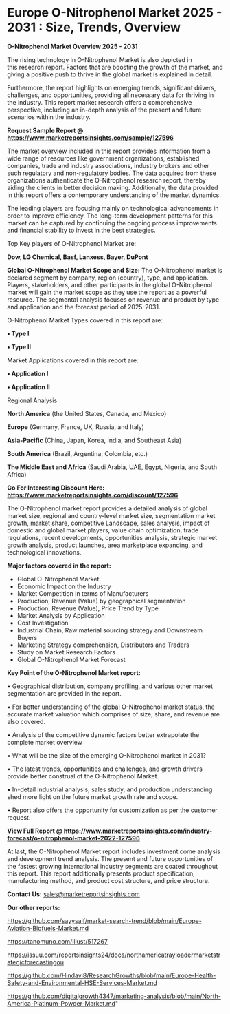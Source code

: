 # Europe O-Nitrophenol Market 2025 - 2031 : Size, Trends, Overview

<Strong> O-Nitrophenol Market Overview 2025 - 2031</strong>

The rising technology in O-Nitrophenol Market is also depicted in this research report. Factors that are boosting the growth of the market, and giving a positive push to thrive in the global market is explained in detail.

Furthermore, the report highlights on emerging trends, significant drivers, challenges, and opportunities, providing all necessary data for thriving in the industry. This report market research offers a comprehensive perspective, including an in-depth analysis of the present and future scenarios within the industry.

<strong>Request Sample Report @ <a href=https://www.marketreportsinsights.com/sample/127596>https://www.marketreportsinsights.com/sample/127596</a></strong>

The market overview included in this report provides information from a wide range of resources like government organizations, established companies, trade and industry associations, industry brokers and other such regulatory and non-regulatory bodies. The data acquired from these organizations authenticate the O-Nitrophenol research report, thereby aiding the clients in better decision making. Additionally, the data provided in this report offers a contemporary understanding of the market dynamics.

The leading players are focusing mainly on technological advancements in order to improve efficiency. The long-term development patterns for this market can be captured by continuing the ongoing process improvements and financial stability to invest in the best strategies.

Top Key players of O-Nitrophenol Market are:

<strong>Dow, LG Chemical, Basf, Lanxess, Bayer, DuPont</strong>

<strong><b>Global O-Nitrophenol Market Scope and Size:</b></strong>
The O-Nitrophenol market is declared segment by company, region (country), type, and application. Players, stakeholders, and other participants in the global O-Nitrophenol market will gain the market scope as they use the report as a powerful resource. The segmental analysis focuses on revenue and product by type and application and the forecast period of 2025-2031.

O-Nitrophenol Market Types covered in this report are:

<strong>• Type I

• Type II</strong>

Market Applications covered in this report are:

<strong>• Application I

• Application II</strong> 

Regional Analysis

<strong>North America</strong> (the United States, Canada, and Mexico)

<strong>Europe</strong> (Germany, France, UK, Russia, and Italy)

<strong>Asia-Pacific</strong> (China, Japan, Korea, India, and Southeast Asia)

<strong>South America</strong> (Brazil, Argentina, Colombia, etc.)

<strong>The Middle East and Africa</strong> (Saudi Arabia, UAE, Egypt, Nigeria, and South Africa)

<strong>Go For Interesting Discount Here: <a href=https://www.marketreportsinsights.com/discount/127596>https://www.marketreportsinsights.com/discount/127596</a></strong>

The O-Nitrophenol market report provides a detailed analysis of global market size, regional and country-level market size, segmentation market growth, market share, competitive Landscape, sales analysis, impact of domestic and global market players, value chain optimization, trade regulations, recent developments, opportunities analysis, strategic market growth analysis, product launches, area marketplace expanding, and technological innovations.

<strong><b>Major factors covered in the report:</b></strong>
<ul>
  <li>Global O-Nitrophenol Market </li>
  <li>Economic Impact on the Industry</li>
  <li>Market Competition in terms of Manufacturers</li>
  <li>Production, Revenue (Value) by geographical segmentation</li>
  <li>Production, Revenue (Value), Price Trend by Type</li>
  <li>Market Analysis by Application</li>
  <li>Cost Investigation</li>
  <li>Industrial Chain, Raw material sourcing strategy and Downstream Buyers</li>
  <li>Marketing Strategy comprehension, Distributors and Traders</li>
  <li>Study on Market Research Factors</li>
  <li>Global O-Nitrophenol Market Forecast</li>
</ul>

<strong><b>Key Point of the O-Nitrophenol Market report:</b></strong>

• Geographical distribution, company profiling, and various other market segmentation are provided in the report.

• For better understanding of the global O-Nitrophenol market status, the accurate market valuation which comprises of size, share, and revenue are also covered.

• Analysis of the competitive dynamic factors better extrapolate the complete market overview

• What will be the size of the emerging O-Nitrophenol market in 2031?

• The latest trends, opportunities and challenges, and growth drivers provide better construal of the O-Nitrophenol Market.

• In-detail industrial analysis, sales study, and production understanding shed more light on the future market growth rate and scope.

• Report also offers the opportunity for customization as per the customer request.

<strong><b>View Full Report @ <a href=https://www.marketreportsinsights.com/industry-forecast/o-nitrophenol-market-2022-127596>https://www.marketreportsinsights.com/industry-forecast/o-nitrophenol-market-2022-127596</a></b></strong>


At last, the O-Nitrophenol Market report includes investment come analysis and development trend analysis. The present and future opportunities of the fastest growing international industry segments are coated throughout this report. This report additionally presents product specification, manufacturing method, and product cost structure, and price structure.

<strong>Contact Us:</strong>
sales@marketreportsinsights.com

<strong>Our other reports:</strong>

<a href=https://github.com/sayysaif/market-search-trend/blob/main/Europe-Aviation-Biofuels-Market.md>https://github.com/sayysaif/market-search-trend/blob/main/Europe-Aviation-Biofuels-Market.md</a>

<a href=https://tanomuno.com/illust/517267>https://tanomuno.com/illust/517267</a>

<a href=https://issuu.com/reportsinsights24/docs/northamericatrayloadermarketstrategicforecastingou>https://issuu.com/reportsinsights24/docs/northamericatrayloadermarketstrategicforecastingou</a>

<a href=https://github.com/Hindavi8/ResearchGrowths/blob/main/Europe-Health-Safety-and-Environmental-HSE-Services-Market.md>https://github.com/Hindavi8/ResearchGrowths/blob/main/Europe-Health-Safety-and-Environmental-HSE-Services-Market.md</a>

<a href=https://github.com/digitalgrowth4347/marketing-analysis/blob/main/North-America-Platinum-Powder-Market.md>https://github.com/digitalgrowth4347/marketing-analysis/blob/main/North-America-Platinum-Powder-Market.md</a>"
